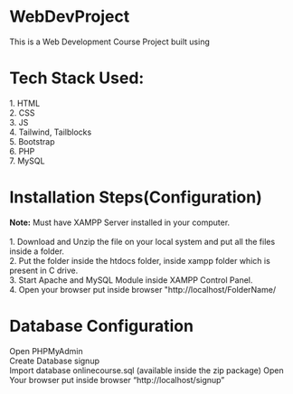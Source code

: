 # WebDevProject
This is a Web Development Course Project built using 
<h1>Tech Stack Used: </h1>
1. HTML <br> 
2. CSS <br>
3. JS <br>
4. Tailwind, Tailblocks <br>
5. Bootstrap <br>
6. PHP <br>
7. MySQL<br>


<h1> Installation Steps(Configuration) </h1>
<b>Note:</b> Must have XAMPP Server installed in your computer.<br><br>
1. Download and Unzip the file on your local system and put all the files inside a folder.<br>
2. Put the folder inside the htdocs folder, inside xampp folder which is present in C drive.<br>
3. Start Apache and MySQL Module inside XAMPP Control Panel.<br>
4. Open your browser put inside browser "http://localhost/FolderName/
<!-- 3. Database Configuration.<br> -->

<h1>Database Configuration</h1>
Open PHPMyAdmin<br>
Create Database signup<br>
Import database onlinecourse.sql (available inside the zip package)
Open Your browser put inside browser “http://localhost/signup”
